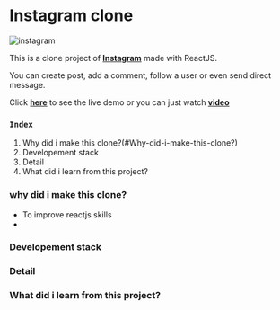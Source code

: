 # **Instagram clone**
![instagram](https://logodix.com/logo/14586.png)


This is a clone project of [**Instagram**](https://instagram.com) made with ReactJS.  

You can create post, add a comment, follow a user or even send direct message.  

Click [**here**](https://instagram-clone-c3621.web.app/) to see the live demo or you can just watch [**video**](https://www.linkedin.com/posts/dh-kim-733227200_reactjs-instagram-linkedin-activity-6759438400706764800-bNwH)

### **`Index`**
1. Why did i make this clone?(#Why-did-i-make-this-clone?)
2. Developement stack
3. Detail
4. What did i learn from this project?

### why did i make this clone?
- To improve reactjs skills
- 

### Developement stack

### Detail

### What did i learn from this project?
